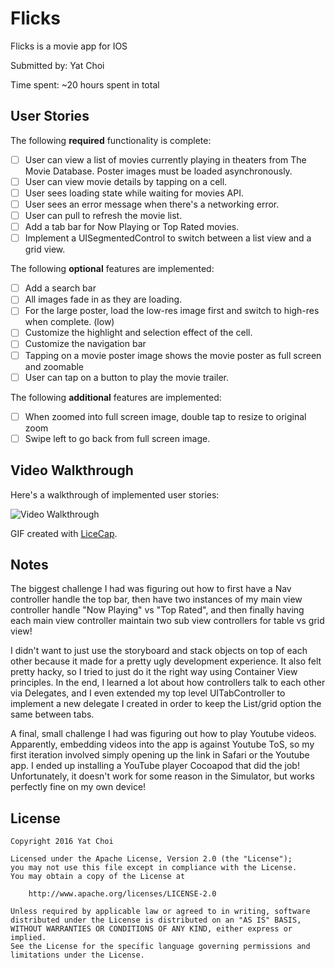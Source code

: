 # Flicks

Flicks is a movie app for IOS

Submitted by: Yat Choi

Time spent: ~20 hours spent in total

## User Stories

The following **required** functionality is complete:

* [ ] User can view a list of movies currently playing in theaters from The Movie Database. Poster images must be loaded asynchronously.
* [ ] User can view movie details by tapping on a cell.
* [ ] User sees loading state while waiting for movies API.
* [ ] User sees an error message when there's a networking error.
* [ ] User can pull to refresh the movie list.
* [ ] Add a tab bar for Now Playing or Top Rated movies.
* [ ] Implement a UISegmentedControl to switch between a list view and a grid view.

The following **optional** features are implemented:
* [ ] Add a search bar
* [ ] All images fade in as they are loading.
* [ ] For the large poster, load the low-res image first and switch to high-res when complete. (low)
* [ ] Customize the highlight and selection effect of the cell.
* [ ] Customize the navigation bar
* [ ] Tapping on a movie poster image shows the movie poster as full screen and zoomable
* [ ] User can tap on a button to play the movie trailer.

The following **additional** features are implemented:

- [ ] When zoomed into full screen image, double tap to resize to original zoom
- [ ] Swipe left to go back from full screen image.

## Video Walkthrough

Here's a walkthrough of implemented user stories:

<img src='http://imgur.com/PSvqhq3' title='Video Walkthrough' width='' alt='Video Walkthrough' />

GIF created with [LiceCap](http://www.cockos.com/licecap/).

## Notes

The biggest challenge I had was figuring out how to first have a Nav controller handle the top bar,
then have two instances of my main view controller handle "Now Playing" vs "Top Rated", and then
finally having each main view controller maintain two sub view controllers for table vs grid view!

I didn't want to just use the storyboard and stack objects on top of each other because it made
for a pretty ugly development experience. It also felt pretty hacky, so I tried to just do it the
right way using Container View principles. In the end, I learned a lot about how controllers talk
to each other via Delegates, and I even extended my top level UITabController to implement a
new delegate I created in order to keep the List/grid option the same between tabs.

A final, small challenge I had was figuring out how to play Youtube videos. Apparently, embedding
videos into the app is against Youtube ToS, so my first iteration involved simply opening up the
link in Safari or the Youtube app. I ended up installing a YouTube player Cocoapod that did the job!
Unfortunately, it doesn't work for some reason in the Simulator, but works perfectly fine on my
own device!

## License

    Copyright 2016 Yat Choi

    Licensed under the Apache License, Version 2.0 (the "License");
    you may not use this file except in compliance with the License.
    You may obtain a copy of the License at

        http://www.apache.org/licenses/LICENSE-2.0

    Unless required by applicable law or agreed to in writing, software
    distributed under the License is distributed on an "AS IS" BASIS,
    WITHOUT WARRANTIES OR CONDITIONS OF ANY KIND, either express or implied.
    See the License for the specific language governing permissions and
    limitations under the License.
